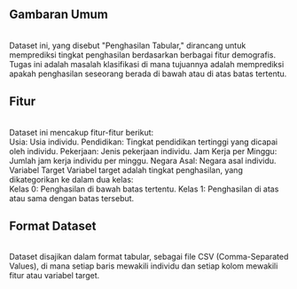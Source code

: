 <h2>Gambaran Umum</h2><br>
Dataset ini, yang disebut "Penghasilan Tabular," dirancang untuk memprediksi tingkat penghasilan berdasarkan berbagai fitur demografis. Tugas ini adalah masalah klasifikasi di mana tujuannya adalah memprediksi apakah penghasilan seseorang berada di bawah atau di atas batas tertentu.

<h2>Fitur</h2><br>
Dataset ini mencakup fitur-fitur berikut:
<br>
Usia: Usia individu.
Pendidikan: Tingkat pendidikan tertinggi yang dicapai oleh individu.
Pekerjaan: Jenis pekerjaan individu.
Jam Kerja per Minggu: Jumlah jam kerja individu per minggu.
Negara Asal: Negara asal individu.
Variabel Target
Variabel target adalah tingkat penghasilan, yang dikategorikan ke dalam dua kelas:
<br>
Kelas 0: Penghasilan di bawah batas tertentu.
Kelas 1: Penghasilan di atas atau sama dengan batas tersebut.
<br>
<h2>Format Dataset</h2><br>
Dataset disajikan dalam format tabular, sebagai file CSV (Comma-Separated Values), di mana setiap baris mewakili individu dan setiap kolom mewakili fitur atau variabel target.
